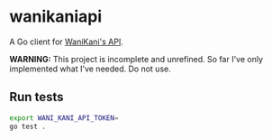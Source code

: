 # wanikaniapi

A Go client for [WaniKani's API](https://docs.api.wanikani.com/).

**WARNING:** This project is incomplete and unrefined. So far I've only implemented what I've needed. Do not use.

## Run tests

``` sh
export WANI_KANI_API_TOKEN=
go test .
```
